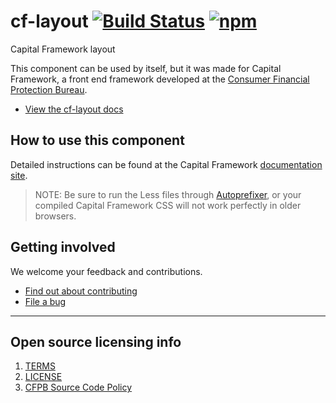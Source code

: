 # cf-layout [![Build Status](https://img.shields.io/travis/cfpb/capital-framework.svg)](https://travis-ci.org/cfpb/capital-framework) [![npm](https://img.shields.io/npm/v/cf-layout.svg?style=flat-square)](https://www.npmjs.com/package/cf-layout)

Capital Framework layout

This component can be used by itself, but it was made for Capital Framework,
a front end framework developed at the
[Consumer Financial Protection Bureau](https://consumerfinance.gov).

- [View the cf-layout docs](https://cfpb.github.io/capital-framework/components/cf-layout)

## How to use this component

Detailed instructions can be found at the Capital Framework
[documentation site](https://cfpb.github.io/capital-framework/).

> NOTE: Be sure to run the Less files through
  [Autoprefixer](https://github.com/postcss/autoprefixer),
  or your compiled Capital Framework CSS will not work
  perfectly in older browsers.


## Getting involved

We welcome your feedback and contributions.

- [Find out about contributing](CONTRIBUTING.md)
- [File a bug](https://github.com/cfpb/capital-framework/issues/new?labels=bug)

---

## Open source licensing info
1. [TERMS](TERMS.md)
2. [LICENSE](LICENSE)
3. [CFPB Source Code Policy](https://github.com/cfpb/source-code-policy/)
